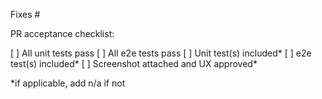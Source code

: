 <!--
Thank you for submitting a pull request!

Here's a checklist you might find useful.
[  ] There is an associated issue that is labelled
[  ] Code is up-to-date with the `master` branch
[  ] You've successfully run `make test` locally
[  ] There are new or updated unit tests validating the change

Refer to CONTRIBUTING.MD for more details.
  https://github.com/vmware/vic-ui/blob/master/.github/CONTRIBUTING.md
-->

Fixes #

PR acceptance checklist:

[ ] All unit tests pass
[ ] All e2e tests pass
[ ] Unit test(s) included*
[ ] e2e test(s) included*
[ ] Screenshot attached and UX approved*

 *if applicable, add n/a if not

